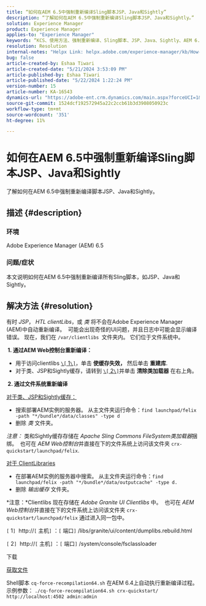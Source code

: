 ```yaml
---
title: “如何在AEM 6.5中强制重新编译Sling脚本JSP、Java和Sightly”
description: “了解如何在AEM 6.5中强制重新编译Sling脚本JSP、Java和Sightly。”
solution: Experience Manager
product: Experience Manager
applies-to: "Experience Manager"
keywords: “KCS、使用方法、强制重新编译、Sling脚本、JSP、Java、Sightly、AEM 6.5、Adobe Experience Manager 6.5”
resolution: Resolution
internal-notes: "Helpx Link: helpx.adobe.com/experience-manager/kb/How-to-force-a-recompilation-of-all-Sling-scripts-jsps-java-sightly-on-AEM-6-4.html"
bug: false
article-created-by: Eshaa Tiwari
article-created-date: "5/21/2024 3:53:09 PM"
article-published-by: Eshaa Tiwari
article-published-date: "5/22/2024 1:22:24 PM"
version-number: 15
article-number: KA-16543
dynamics-url: "https://adobe-ent.crm.dynamics.com/main.aspx?forceUCI=1&pagetype=entityrecord&etn=knowledgearticle&id=6d69ad37-8a17-ef11-9f8a-6045bd006793"
source-git-commit: 1524dcf192572945a22c2ccb61b3d3908050923c
workflow-type: tm+mt
source-wordcount: '351'
ht-degree: 11%

---
```


# 如何在AEM 6.5中强制重新编译Sling脚本JSP、Java和Sightly


了解如何在AEM 6.5中强制重新编译脚本JSP、Java和Sightly。

## 描述 {#description}


### <b>环境</b>

Adobe Experience Manager (AEM) 6.5

### <b>问题/症状</b>

本文说明如何在AEM 6.5中强制重新编译所有Sling脚本，如JSP、Java和Sightly。


## 解决方法 {#resolution}


有时 *JSP*， *HTL clientLibs*，或 *类* 将不会在Adobe Experience Manager (AEM)中自动重新编译。  可能会出现奇怪的UI问题，并且日志中可能会显示编译错误。 现在，我们在 `/var/clientlibs `文件夹内。 它们位于文件系统中。

<b> 1. 通过AEM Web控制台重新编译：</b>

- 用于访问clientlibs [`\[` 1`\]`](https://libs/granite/ui/content/dumplibs.rebuild.html)，单击 <b>使缓存失效，</b> 然后单击 <b>重建库</b>.
- 对于类、JSP和Sightly缓存，请转到 [`\[` 2`\]`](https://&lt;host>：&lt;port>/system/console/fsclassloader)并单击 <b>清除类加载器</b> 在右上角。


<b> 2. 通过文件系统重新编译</b>

<u>对于类、JSP和Sightly缓存：</u>

- 搜索部署AEM实例的服务器。 从主文件夹运行命令：`find launchpad/felix -path "*/bundle*/data/classes" -type d`
- 删除 *类* 文件夹。


*注意：* 类和Sightly缓存存储在 *Apache Sling Commons FileSystem类加载器*&#x200B;捆绑。  也可在 *AEM Web控制台*&#x200B;并直接在下的文件系统上访问该文件夹 `crx-quickstart/launchpad/felix`.

<u>对于 ClientLibraries</u>

- 在部署AEM实例的服务器中搜索。 从主文件夹运行命令：`find launchpad/felix -path "*/bundle*/data/outputcache" -type d.`
- 删除 *输出缓存* 文件夹。


*注意：*Clientlibs 现在存储在 *Adobe Granite UI Clientlibs* 中。  也可在 *AEM Web控制台*&#x200B;并直接在下的文件系统上访问该文件夹 `crx-quickstart/launchpad/felix` 通过进入同一包中。

`[` 1`]`  http://`[` 主机`]` ：`[` 端口`]` /libs/granite/ui/content/dumplibs.rebuild.html

`[` 2`]`  http://`[` 主机`]` ：`[` 端口`]` /system/console/fsclassloader



下载

[获取文件](https://helpx.adobe.com/content/dam/help/en/experience-manager/kb/How-to-force-a-recompilation-of-all-Sling-scripts-jsps-java-sightly-on-AEM-6-4/_jcr_content/main-pars/download_section/download-1/cq-force-recompilation64.zip "cq-force-recompilation64.zip")

Shell脚本 `cq-force-recompilation64.sh` 在AEM 6.4上自动执行重新编译过程。示例参数： `./cq-force-recompilation64.sh crx-quickstart/ http://localhost:4502 admin:admin`
